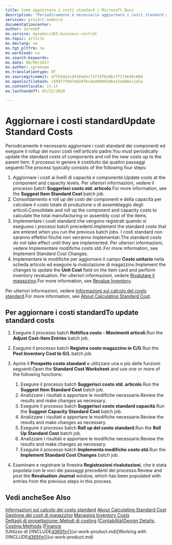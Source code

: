 ```yaml
---
title: Come aggiornare i costi standard | Microsoft Docs
description: "Periodicamente è necessario aggiornare i costi standard dei componenti ed eseguire il rollup dei nuovi costi nell'articolo padre."
services: project-madeira
documentationcenter: 
author: SorenGP
ms.service: dynamics365-business-central
ms.topic: article
ms.devlang: na
ms.tgt_pltfrm: na
ms.workload: na
ms.search.keywords: 
ms.date: 08/09/2017
ms.author: sgroespe
ms.translationtype: HT
ms.sourcegitcommit: d7fb34e1c9428a64c71ff47be8bcff174649c00d
ms.openlocfilehash: c59977f847a020fbcda490893dbe15ed88ac1e5a
ms.contentlocale: it-it
ms.lasthandoff: 03/22/2018

---
```

# <a name="update-standard-costs"></a><span data-ttu-id="97a6f-103">Aggiornare i costi standard</span><span class="sxs-lookup"><span data-stu-id="97a6f-103">Update Standard Costs</span></span>
<span data-ttu-id="97a6f-104">Periodicamente è necessario aggiornare i costi standard dei componenti ed eseguire il rollup dei nuovi costi nell'articolo padre.</span><span class="sxs-lookup"><span data-stu-id="97a6f-104">You must periodically update the standard costs of components and roll the new costs up to the parent item.</span></span> <span data-ttu-id="97a6f-105">Il processo in genere è costituito dai quattro passaggi seguenti:</span><span class="sxs-lookup"><span data-stu-id="97a6f-105">The process typically consists of the following four steps:</span></span>  

1.  <span data-ttu-id="97a6f-106">Aggiornare i costi ai livelli di capacità e componente.</span><span class="sxs-lookup"><span data-stu-id="97a6f-106">Update costs at the component and capacity levels.</span></span> <span data-ttu-id="97a6f-107">Per ulteriori informazioni, vedere il processo batch **Suggerisci costo std. articolo**.</span><span class="sxs-lookup"><span data-stu-id="97a6f-107">For more information, see the **Suggest Item Standard Cost** batch job.</span></span>  
2.  <span data-ttu-id="97a6f-108">Consolidamento e roll up dei costi dei componenti e della capacità per calcolare il costo totale di produzione o di assemblaggio degli articoli.</span><span class="sxs-lookup"><span data-stu-id="97a6f-108">Consolidate and roll up the component and capacity costs to calculate the total manufacturing or assembly cost of the items.</span></span>  
3.  <span data-ttu-id="97a6f-109">Implementare i costi standard che vengono registrati quando si eseguono i processi batch precedenti.</span><span class="sxs-lookup"><span data-stu-id="97a6f-109">Implement the standard costs that are entered when you run the previous batch jobs.</span></span> <span data-ttu-id="97a6f-110">I costi standard non saranno effettivi finché non verranno implementati.</span><span class="sxs-lookup"><span data-stu-id="97a6f-110">The standard costs do not take effect until they are implemented.</span></span> <span data-ttu-id="97a6f-111">Per ulteriori informazioni, vedere Implementare modifiche costo std..</span><span class="sxs-lookup"><span data-stu-id="97a6f-111">For more information, see Implement Standard Cost Changes.</span></span>  
4.  <span data-ttu-id="97a6f-112">Implementare le modifiche per aggiornare il campo **Costo unitario** nella scheda articolo ed eseguire la rivalutazione di magazzino.</span><span class="sxs-lookup"><span data-stu-id="97a6f-112">Implement the changes to update the **Unit Cost** field on the item card and perform inventory revaluation.</span></span> <span data-ttu-id="97a6f-113">Per ulteriori informazioni, vedere [Rivalutare il magazzino](inventory-how-revalue-inventory.md).</span><span class="sxs-lookup"><span data-stu-id="97a6f-113">For more information, see [Revalue Inventory](inventory-how-revalue-inventory.md).</span></span>  

<span data-ttu-id="97a6f-114">Per ulteriori informazioni, vedere [Informazioni sul calcolo del costo standard](finance-about-calculating-standard-cost.md).</span><span class="sxs-lookup"><span data-stu-id="97a6f-114">For more information, see [About Calculating Standard Cost](finance-about-calculating-standard-cost.md).</span></span>  
## <a name="to-update-standard-costs"></a><span data-ttu-id="97a6f-115">Per aggiornare i costi standard</span><span class="sxs-lookup"><span data-stu-id="97a6f-115">To update standard costs</span></span>  
1.  <span data-ttu-id="97a6f-116">Eseguire il processo batch **Rettifica costo - Movimenti articoli**.</span><span class="sxs-lookup"><span data-stu-id="97a6f-116">Run the **Adjust Cost-Item Entries** batch job.</span></span>  
2.  <span data-ttu-id="97a6f-117">Eseguire il processo batch **Registra costo magazzino in C/G**.</span><span class="sxs-lookup"><span data-stu-id="97a6f-117">Run the **Post Inventory Cost to G/L** batch job.</span></span>  
3.  <span data-ttu-id="97a6f-118">Aprire il **Prospetto costo standard** e utilizzare una o più delle funzioni seguenti:</span><span class="sxs-lookup"><span data-stu-id="97a6f-118">Open the **Standard Cost Worksheet** and use one or more of the following functions:</span></span>  

    1.  <span data-ttu-id="97a6f-119">Eseguire il processo batch **Suggerisci costo std. articolo**.</span><span class="sxs-lookup"><span data-stu-id="97a6f-119">Run the **Suggest Item Standard Cost** batch job.</span></span>  
    2.  <span data-ttu-id="97a6f-120">Analizzare i risultati e apportare le modifiche necessarie.</span><span class="sxs-lookup"><span data-stu-id="97a6f-120">Review the results and make changes as necessary.</span></span>  
    3.  <span data-ttu-id="97a6f-121">Eseguire il processo batch **Suggerisci costo standard capacità**.</span><span class="sxs-lookup"><span data-stu-id="97a6f-121">Run the **Suggest Capacity Standard Cost** batch job.</span></span>  
    4.  <span data-ttu-id="97a6f-122">Analizzare i risultati e apportare le modifiche necessarie.</span><span class="sxs-lookup"><span data-stu-id="97a6f-122">Review the results and make changes as necessary.</span></span>
    5. <span data-ttu-id="97a6f-123">Eseguire il processo batch **Roll up del costo standard**.</span><span class="sxs-lookup"><span data-stu-id="97a6f-123">Run the **Roll Up Standard Cost** batch job.</span></span>
    6.  <span data-ttu-id="97a6f-124">Analizzare i risultati e apportare le modifiche necessarie.</span><span class="sxs-lookup"><span data-stu-id="97a6f-124">Review the results and make changes as necessary.</span></span>
    7.  <span data-ttu-id="97a6f-125">Eseguire il processo batch **Implementa modifiche costo std.**</span><span class="sxs-lookup"><span data-stu-id="97a6f-125">Run the **Implement Standard Cost Changes** batch job.</span></span>  
4.  <span data-ttu-id="97a6f-126">Esaminare e registrare la finestra **Registrazioni rivalutazioni**, che è stata popolata con le voci dei passaggi precedenti del processo.</span><span class="sxs-lookup"><span data-stu-id="97a6f-126">Review and post the **Revaluation Journal** window, which has been populated with entries from the previous steps in this process.</span></span>  

## <a name="see-also"></a><span data-ttu-id="97a6f-127">Vedi anche</span><span class="sxs-lookup"><span data-stu-id="97a6f-127">See Also</span></span>  
 <span data-ttu-id="97a6f-128">[Informazioni sul calcolo del costo standard](finance-about-calculating-standard-cost.md) </span><span class="sxs-lookup"><span data-stu-id="97a6f-128">[About Calculating Standard Cost](finance-about-calculating-standard-cost.md) </span></span>  
 <span data-ttu-id="97a6f-129">[Gestione dei costi di magazzino](finance-manage-inventory-costs.md) </span><span class="sxs-lookup"><span data-stu-id="97a6f-129">[Managing Inventory Costs](finance-manage-inventory-costs.md) </span></span>  
 <span data-ttu-id="97a6f-130">[Dettagli di progettazione: Metodi di costing](design-details-costing-methods.md) [[Contabilità](finance.md)]</span><span class="sxs-lookup"><span data-stu-id="97a6f-130">[Design Details: Costing Methods](design-details-costing-methods.md) [[Finance](finance.md)</span></span>  
 <span data-ttu-id="97a6f-131">[Utilizzo di [!INCLUDE[d365fin](includes/d365fin_md.md)]](ui-work-product.md)</span><span class="sxs-lookup"><span data-stu-id="97a6f-131">[Working with [!INCLUDE[d365fin](includes/d365fin_md.md)]](ui-work-product.md)</span></span>  

